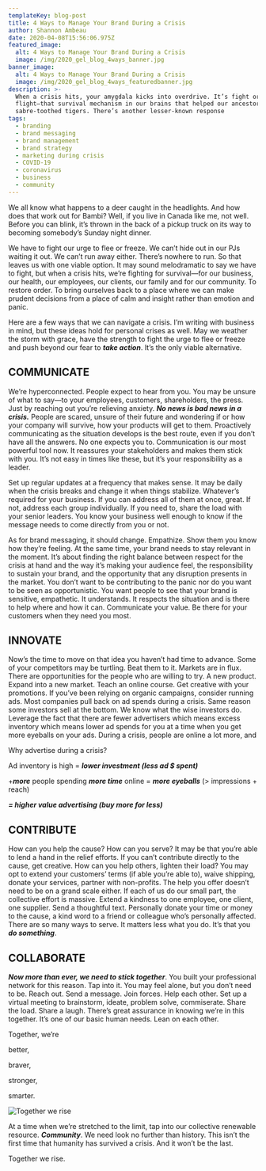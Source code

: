 ```yaml
---
templateKey: blog-post
title: 4 Ways to Manage Your Brand During a Crisis
author: Shannon Ambeau
date: 2020-04-08T15:56:06.975Z
featured_image:
  alt: 4 Ways to Manage Your Brand During a Crisis
  image: /img/2020_gel_blog_4ways_banner.jpg
banner_image:
  alt: 4 Ways to Manage Your Brand During a Crisis
  image: /img/2020_gel_blog_4ways_featuredbanner.jpg
description: >-
  When a crisis hits, your amygdala kicks into overdrive. It’s fight or
  flight—that survival mechanism in our brains that helped our ancestors outrun
  sabre-toothed tigers. There’s another lesser-known response
tags:
  - branding
  - brand messaging
  - brand management
  - brand strategy
  - marketing during crisis
  - COVID-19
  - coronavirus
  - business
  - community
---
```

We all know what happens to a deer caught in the headlights. And how does that work out for Bambi? Well, if you live in Canada like me, not well. Before you can blink, it’s thrown in the back of a pickup truck on its way to becoming somebody’s Sunday night dinner. 

We have to fight our urge to flee or freeze. We can’t hide out in our PJs waiting it out. We can’t run away either. There’s nowhere to run. So that leaves us with one viable option. It may sound melodramatic to say we have to fight, but when a crisis hits, we’re fighting for survival—for our business, our health, our employees, our clients, our family and for our community. To restore order. To bring ourselves back to a place where we can make prudent decisions from a place of calm and insight rather than emotion and panic. 

Here are a few ways that we can navigate a crisis. I’m writing with business in mind, but these ideas hold for personal crises as well. May we weather the storm with grace, have the strength to fight the urge to flee or freeze and push beyond our fear to _**take action**_. It’s the only viable alternative. 

## **COMMUNICATE**

We’re hyperconnected. People expect to hear from you. You may be unsure of what to say—to your employees, customers, shareholders, the press. Just by reaching out you’re relieving anxiety. _**No news is bad news in a crisis.**_ People are scared, unsure of their future and wondering if or how your company will survive, how your products will get to them. Proactively communicating as the situation develops is the best route, even if you don’t have all the answers. No one expects you to. Communication is our most powerful tool now. It reassures your stakeholders and makes them stick with you. It’s not easy in times like these, but it’s your responsibility as a leader. 

Set up regular updates at a frequency that makes sense. It may be daily when the crisis breaks and change it when things stabilize.  Whatever’s required for your business. If you can address all of them at once, great. If not, address each group individually. If you need to, share the load with your senior leaders. You know your business well enough to know if the message needs to come directly from you or not. 

As for brand messaging, it should change. Empathize. Show them you know how they’re feeling. At the same time, your brand needs to stay relevant in the moment. It’s about finding the right balance between respect for the crisis at hand and the way it’s making your audience feel, the responsibility to sustain your brand, and the opportunity that any disruption presents in the market. You don’t want to be contributing to the panic nor do you want to be seen as opportunistic. You want people to see that your brand is sensitive, empathetic. It understands. It respects the situation and is there to help where and how it can. Communicate your value. Be there for your customers when they need you most. 



## **INNOVATE**

Now’s the time to move on that idea you haven’t had time to advance. Some of your competitors may be turtling. Beat them to it. Markets are in flux. There are opportunities for the people who are willing to try. A new product. Expand into a new market. Teach an online course. Get creative with your promotions. If you’ve been relying on organic campaigns, consider running ads. Most companies pull back on ad spends during a crisis. Same reason some investors sell at the bottom. We know what the wise investors do. Leverage the fact that there are fewer advertisers which means excess inventory which means lower ad spends for you at a time when you get more eyeballs on your ads. During a crisis, people are online a lot more, and  



Why advertise during a crisis?



Ad inventory is high			=  	_**lower investment (less ad $ spent)**_ 

+_**more**_ people spending _**more time**_ online = _**more eyeballs**_ (> impressions  + reach)



 	

_**\= higher value advertising (buy more for less)**_

## **CONTRIBUTE**

How can you help the cause? How can you serve? It may be that you’re able to lend a hand in the relief efforts. If you can’t contribute directly to the cause, get creative. How can you help others, lighten their load? You may opt to extend your customers’ terms (if able you’re able to), waive shipping, donate your services, partner with non-profits. The help you offer doesn’t need to be on a grand scale either. If each of us do our small part, the collective effort is massive. Extend a kindness to one employee, one client, one supplier. Send a thoughtful text. Personally donate your time or money to the cause, a kind word to a friend or colleague who’s personally affected. There are so many ways to serve. It matters less what you do. It’s that you **_do something_**. 

## **COLLABORATE**

_**Now more than ever, we need to stick together**_. You built your professional network for this reason. Tap into it. You may feel alone, but you don’t need to be. Reach out. Send a message. Join forces. Help each other. Set up a virtual meeting to brainstorm, ideate, problem solve, commiserate. Share the load. Share a laugh. There’s great assurance in knowing we’re in this together. It’s one of our basic human needs. Lean on each other. 

Together, we’re 

better,

braver, 

stronger, 

smarter. 

![Together we rise](/img/2020_gel_blog_together_we_are_stronger_image.jpg "Together we rise")

At a time when we’re stretched to the limit, tap into our collective renewable resource. _**Community**_. We need look no further than history. This isn’t the first time that humanity has survived a crisis. And it won’t be the last. 



Together we rise.
